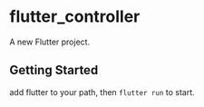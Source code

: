 # flutter_controller

A new Flutter project.

## Getting Started

add flutter to your path, then ```flutter run``` to start.
